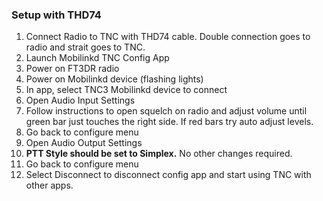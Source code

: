 ### Setup with THD74
1. Connect Radio to TNC with THD74 cable. Double connection goes to radio and strait goes to TNC.
2. Launch Mobilinkd TNC Config App
3. Power on FT3DR radio
4. Power on Mobilinkd device (flashing lights)
5. In app, select TNC3 Mobilinkd device to connect
6. Open Audio Input Settings
7. Follow instructions to open squelch on radio and adjust volume until green bar just touches the right side. If red bars try auto adjust levels.
8. Go back to configure menu
9. Open Audio Output Settings
10. **PTT Style should be set to Simplex.** No other changes required.
11. Go back to configure menu
12. Select Disconnect to disconnect config app and start using TNC with other apps.
